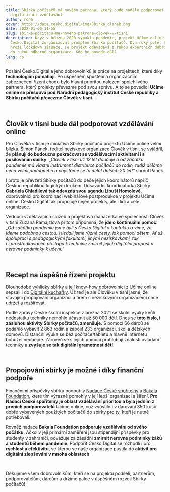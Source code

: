```yaml
---
title: Sbírka počítačů má nového patrona, který bude nadále podporovat
  digitalizaci vzdělávání
author: rona
cover: https://data.cesko.digital/img/Sbirka_clanek.png
date: 2022-01-06-11-55
slug: sbirka-pocitacu-ma-noveho-patrona-clovek-v-tisni
description: Když v březnu 2020 vypukla pandemie, projekt Učíme online z dílny
  Česko.Digital zorganizoval promptně Sbírku počítačů. Dva roky poté, kdy opět
  hrozí lockdown situace, se projekt odevzdává z rukou expertních dobrovolníků
  do rukou odborné organizace. Kdo ho povede dál?
lang: cs
---
```

Poslání Česko.Digital a jeho dobrovolníků je práce na projektech, které díky **technologiím pomáhají**. Po úspěšném spuštění a organizačním zabezpečení řízení chodu bylo hlavní prioritou nalezení spolehlivého partnera, který projekty převezme pod svou správu. A to se povedlo! **Učíme online se přesouvá pod Národní pedagogický institut České republiky a Sbírku počítačů převezme Člověk v tísni.** 

<br>

## Člověk v tísni bude dál podporovat vzdělávání online

Pro Člověka v tísni je iniciativa Sbírky počítačů projektu Učíme online velmi blízká. Šimon Pánek, ředitel neziskové organizace Člověk v tísni, se vyjádřil, že **plánují do budoucna pokračovat se vzdělávacími aktivitami i s posilováním sbírky**. „*Člověk v tísni už 12 let doučuje a od začátku pandemie má vlastní instrument distribuce počítačů do rodin, tudíž děláme něco velmi podobného a chystáme se to dělat dalších 20 let!“* shrnul Pánek.

I proto je převzetí Sbírky počítačů do péče jejich koordinátorů napříč Českou republikou logickým krokem. Dosavadní koordinátorka Sbírky **Gabriela Chladilová tak odevzdá svou agendu Libuši Homolové**, dobrovolnici pro koordinaci webinářové postprodukce v projektu Učíme online. Česko.Digital tak propojuje nejen projekty, ale i lidi a celé organizace. 

Vedoucí vzdělávacích služeb a projektová manažerka ve společnosti Člověk v tísni Zuzana Ramajzlová přitom připomíná, že **jde o kontinuální pomoc**: *„Od začátku pandemie jsme byli s Česko.Digital v kontaktu a víme, že jdeme podobnou cestou. Hledali jsme různé cesty, jak pomoci dětem. Ať už spoluprací s pedagogickými fakultami, jinými neziskovkami, tak i zprostředkováním přístupu k technice zmírnit jejich digitální propast a nerovné podmínky k učení.“*

<br>

## Recept na úspěšné řízení projektu

Dlouhodobé vyhlídky sbírky a její know-how dobrovolníci z Učíme online sepsali i do [Digitální kuchařky](https://www.ucimeonline.cz/wp-content/uploads/2021/08/Cesko.Digital_Darujte-techniku.pdf). Už teď je ale Člověku v tísni jasné, že stávající propojování organizací a firem s neziskovými organizacemi chce udržet a rozšiřovat.

Podle zprávy České školní inspekce z března 2021 se školní výuky kvůli nedostatku techniky nemohlo účastnit až 50 000 dětí. Dnes se **toto číslo, i zásluhou aktivity Sbírky počítačů, zmenšuje**. S pomocí 66 dárců se podařilo vybavit 2 863 rodin a zapojit 233 organizací, škol a dětských domovů. Distanční výuka se bez počítače/tabletu a hlavně internetu bohužel neobejde. Zároveň se s jejich pomocí prohlubují znalosti ovládání techniky a **zvyšuje se tak digitální gramotnost dětí**.

<br>

## Propojování sbírky je možné i díky finanční podpoře

Finančními příspěvky sbírku podpořily [Nadace České spořitelny](https://www.nadacecs.cz/) a [Bakala Foundation](https://www.bakalafoundation.org/), které tím výrazně pomohly v její lepší organizaci a šíření. **Pro Nadaci České spořitelny je oblast vzdělávání prioritou a byla jedním z prvních podporovatelů** Učíme online, což vyústilo i v darování 350 kusů dobře vybavených použitých počítačů do sbírky pro ty, kteří je nutně potřebovali.

Rovněž nadace **Bakala Foundation podporuje vzdělávání od svého počátku**. Ačkoliv její primární zaměření jsou stipendijní příspěvky pro studenty v zahraničí, považuje za zásadní **zmírnit nerovné podmínky žáků a studentů během pandemie**. Podpořit Česko.Digital se rozhodli i pro **rychlost a efektivitu**, se kterou se naše organizace pustila do **aktivit pro digitální zlepšování v mnoha oblastech**.

<br>

Děkujeme všem dobrovolníkům, kteří se na projektu podíleli, partnerům, podporovatelům, dárcům a držíme palce v úspěšném rozvoji Sbírky počítačů!